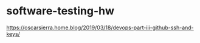 # software-testing-hw

https://oscarsierra.home.blog/2019/03/18/devops-part-iii-github-ssh-and-keys/

